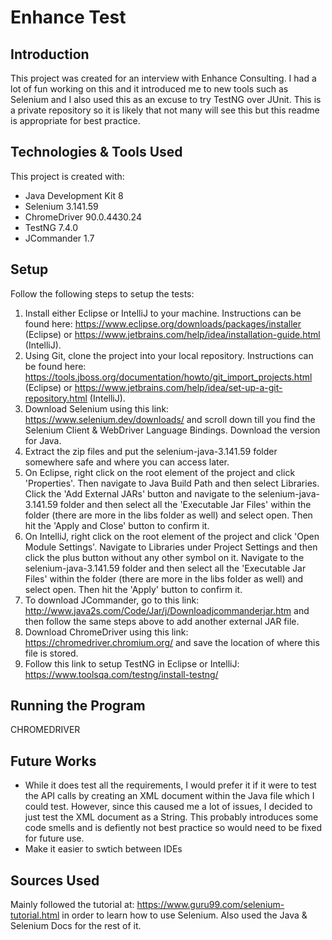 # Enhance Test

## Introduction
This project was created for an interview with Enhance Consulting. I had a lot of fun working on this and it introduced me to new tools such as Selenium and I also used this as an excuse to try TestNG over JUnit. This is a private repository so it is likely that not many will see this but this readme is appropriate for best practice. 

## Technologies & Tools Used
This project is created with:
* Java Development Kit 8
* Selenium 3.141.59
* ChromeDriver 90.0.4430.24
* TestNG 7.4.0
* JCommander 1.7

## Setup
Follow the following steps to setup the tests:
1. Install either Eclipse or IntelliJ to your machine. Instructions can be found here: https://www.eclipse.org/downloads/packages/installer (Eclipse) or https://www.jetbrains.com/help/idea/installation-guide.html (IntelliJ).
2. Using Git, clone the project into your local repository. Instructions can be found here: https://tools.jboss.org/documentation/howto/git_import_projects.html (Eclipse) or https://www.jetbrains.com/help/idea/set-up-a-git-repository.html (IntelliJ).
3. Download Selenium using this link: https://www.selenium.dev/downloads/ and scroll down till you find the Selenium Client & WebDriver Language Bindings. Download the version for Java. 
4. Extract the zip files and put the selenium-java-3.141.59 folder somewhere safe and where you can access later.
5. On Eclipse, right click on the root element of the project and click 'Properties'. Then navigate to Java Build Path and then select Libraries. Click the 'Add External JARs' button and navigate to the selenium-java-3.141.59 folder and then select all the 'Executable Jar Files' within the folder (there are more in the libs folder as well) and select open. Then hit the 'Apply and Close' button to confirm it.
6. On IntelliJ, right click on the root element of the project and click 'Open Module Settings'. Navigate to Libraries under Project Settings and then click the plus button without any other symbol on it. Navigate to the selenium-java-3.141.59 folder and then select all the 'Executable Jar Files' within the folder (there are more in the libs folder as well) and select open. Then hit the 'Apply' button to confirm it. 
7. To download JCommander, go to this link: http://www.java2s.com/Code/Jar/j/Downloadjcommanderjar.htm and then follow the same steps above to add another external JAR file.
8. Download ChromeDriver using this link: https://chromedriver.chromium.org/ and save the location of where this file is stored.
9. Follow this link to setup TestNG in Eclipse or IntelliJ: https://www.toolsqa.com/testng/install-testng/

## Running the Program
CHROMEDRIVER

## Future Works
* While it does test all the requirements, I would prefer it if it were to test the API calls by creating an XML document within the Java file which I could test. However, since this caused me a lot of issues, I decided to just test the XML document as a String. This probably introduces some code smells and is defiently not best practice so would need to be fixed for future use.
* Make it easier to swtich between IDEs

## Sources Used
Mainly followed the tutorial at: https://www.guru99.com/selenium-tutorial.html in order to learn how to use Selenium. Also used the Java & Selenium Docs for the rest of it.
